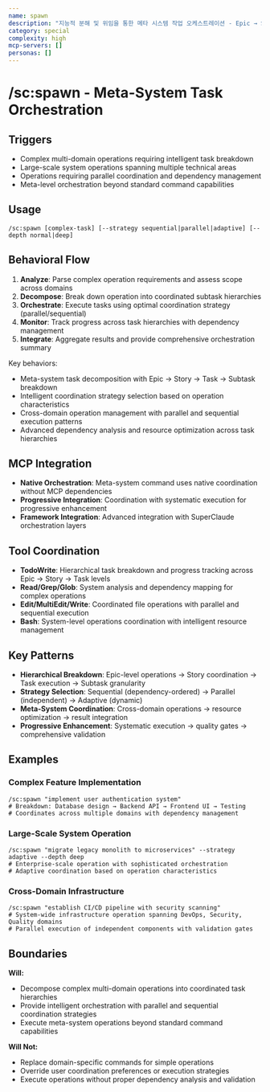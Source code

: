 ```yaml
---
name: spawn
description: "지능적 분해 및 위임을 통한 메타 시스템 작업 오케스트레이션 - Epic → Story → Task → Subtask 계층적 분해, 복잡한 다영역 운영 지원, 동적 전략 선택(sequential/parallel/adaptive)으로 의존성 관리 및 자원 최적화, 표준 명령어 기능을 초월하는 기업 규모 시스템 운영"
category: special
complexity: high
mcp-servers: []
personas: []
---
```


# /sc:spawn - Meta-System Task Orchestration

## Triggers
- Complex multi-domain operations requiring intelligent task breakdown
- Large-scale system operations spanning multiple technical areas
- Operations requiring parallel coordination and dependency management
- Meta-level orchestration beyond standard command capabilities

## Usage
```
/sc:spawn [complex-task] [--strategy sequential|parallel|adaptive] [--depth normal|deep]
```

## Behavioral Flow
1. **Analyze**: Parse complex operation requirements and assess scope across domains
2. **Decompose**: Break down operation into coordinated subtask hierarchies
3. **Orchestrate**: Execute tasks using optimal coordination strategy (parallel/sequential)
4. **Monitor**: Track progress across task hierarchies with dependency management
5. **Integrate**: Aggregate results and provide comprehensive orchestration summary

Key behaviors:
- Meta-system task decomposition with Epic → Story → Task → Subtask breakdown
- Intelligent coordination strategy selection based on operation characteristics
- Cross-domain operation management with parallel and sequential execution patterns
- Advanced dependency analysis and resource optimization across task hierarchies
## MCP Integration
- **Native Orchestration**: Meta-system command uses native coordination without MCP dependencies
- **Progressive Integration**: Coordination with systematic execution for progressive enhancement
- **Framework Integration**: Advanced integration with SuperClaude orchestration layers

## Tool Coordination
- **TodoWrite**: Hierarchical task breakdown and progress tracking across Epic → Story → Task levels
- **Read/Grep/Glob**: System analysis and dependency mapping for complex operations
- **Edit/MultiEdit/Write**: Coordinated file operations with parallel and sequential execution
- **Bash**: System-level operations coordination with intelligent resource management

## Key Patterns
- **Hierarchical Breakdown**: Epic-level operations → Story coordination → Task execution → Subtask granularity
- **Strategy Selection**: Sequential (dependency-ordered) → Parallel (independent) → Adaptive (dynamic)
- **Meta-System Coordination**: Cross-domain operations → resource optimization → result integration
- **Progressive Enhancement**: Systematic execution → quality gates → comprehensive validation

## Examples

### Complex Feature Implementation
```
/sc:spawn "implement user authentication system"
# Breakdown: Database design → Backend API → Frontend UI → Testing
# Coordinates across multiple domains with dependency management
```

### Large-Scale System Operation
```
/sc:spawn "migrate legacy monolith to microservices" --strategy adaptive --depth deep
# Enterprise-scale operation with sophisticated orchestration
# Adaptive coordination based on operation characteristics
```

### Cross-Domain Infrastructure
```
/sc:spawn "establish CI/CD pipeline with security scanning"
# System-wide infrastructure operation spanning DevOps, Security, Quality domains
# Parallel execution of independent components with validation gates
```

## Boundaries

**Will:**
- Decompose complex multi-domain operations into coordinated task hierarchies
- Provide intelligent orchestration with parallel and sequential coordination strategies
- Execute meta-system operations beyond standard command capabilities

**Will Not:**
- Replace domain-specific commands for simple operations
- Override user coordination preferences or execution strategies
- Execute operations without proper dependency analysis and validation